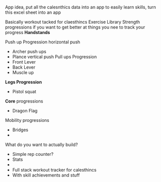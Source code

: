 

App idea, put all the calesnthics data into an app to easily learn skills,
turn this excel sheet into an app

Basically workout tacked for claesthincs
Exercise Library
Strength progressions
if you want to get better at things you nee to track your progress 
**Handstands**

Push up Progression
horizontal push
- Archer push ups
- Plance
vertical push
Pull ups Progression
- Front Lever 
- Back Lever
- Muscle up

**Legs Progression**
- Pistol squat


**Core** progressions
- Dragon Flag



Mobility progressions
- Bridges
- 


What do you want to actually build?
- Simple rep counter?
- Stats 
- 
- Full stack workout tracker for calesthincs 
- With skill achievements and stuff
